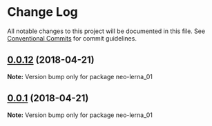 # Change Log

All notable changes to this project will be documented in this file.
See [Conventional Commits](https://conventionalcommits.org) for commit guidelines.

<a name="0.0.12"></a>
## [0.0.12](https://github.com/soluteli/learn-lerna_fixed/compare/v0.0.11...v0.0.12) (2018-04-21)




**Note:** Version bump only for package neo-lerna_01

<a name="0.0.1"></a>
## [0.0.1](https://github.com/soluteli/learn-lerna_fixed/compare/v0.0.1-0...v0.0.1) (2018-04-21)




**Note:** Version bump only for package neo-lerna_01
